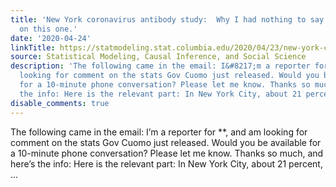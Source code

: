 ```yaml
---
title: 'New York coronavirus antibody study:  Why I had nothing to say to the press
  on this one.'
date: '2020-04-24'
linkTitle: https://statmodeling.stat.columbia.edu/2020/04/23/new-york-coronavirus-antibody-study-why-i-had-nothing-to-say-to-the-press-on-this-one/
source: Statistical Modeling, Causal Inference, and Social Science
description: 'The following came in the email: I&#8217;m a reporter for **, and am
  looking for comment on the stats Gov Cuomo just released. Would you be available
  for a 10-minute phone conversation? Please let me know. Thanks so much, and here&#8217;s
  the info: Here is the relevant part: In New York City, about 21 percent, ...'
disable_comments: true
---
```

The following came in the email: I&#8217;m a reporter for **, and am looking for comment on the stats Gov Cuomo just released. Would you be available for a 10-minute phone conversation? Please let me know. Thanks so much, and here&#8217;s the info: Here is the relevant part: In New York City, about 21 percent, ...